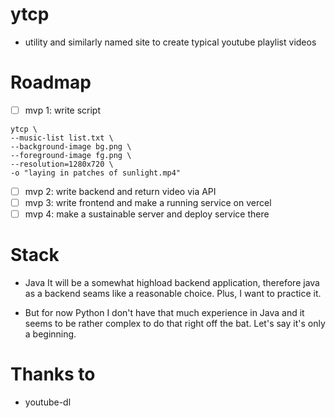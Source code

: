 # ytcp
- utility and similarly named site to create typical youtube playlist videos

# Roadmap

+ [ ] mvp 1: write script 
 ```
 ytcp \
 --music-list list.txt \ 
 --background-image bg.png \
 --foreground-image fg.png \
 --resolution=1280x720 \
 -o "laying in patches of sunlight.mp4"
 ``` 
+ [ ] mvp 2: write backend and return video via API
+ [ ] mvp 3: write frontend and make a running service on vercel
+ [ ] mvp 4: make a sustainable server and deploy service there

# Stack

- Java
It will be a somewhat highload backend application, therefore 
java as a backend seams like a reasonable choice. Plus, I want
to practice it. 

- But for now Python
I don't have that much experience in Java and it seems to be rather
complex to do that right off the bat. Let's say it's only a beginning.



# Thanks to
- youtube-dl
